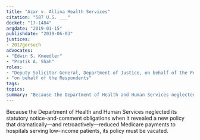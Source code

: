 ```yaml
---
title: "Azar v. Allina Health Services"
citation: "587 U.S. ___"
docket: "17-1484"
argdate: "2019-01-15"
publishdate: "2019-06-03"
justices:
- 2017gorsuch
advocates:
- "Edwin S. Kneedler"
- "Pratik A. Shah"
roles:
- "Deputy Solicitor General, Department of Justice, on behalf of the Petitioner"
- "on behalf of the Respondents"
tags:
topics:
summary: "Because the Department of Health and Human Services neglected its statutory notice-and-comment obligations when it revealed a new policy that dramatically—and retroactively—reduced Medicare payments to hospitals serving low-income patients, its policy must be vacated."
---
```

Because the Department of Health and Human Services neglected its statutory notice-and-comment obligations when it revealed a new policy that dramatically—and retroactively—reduced Medicare payments to hospitals serving low-income patients, its policy must be vacated.